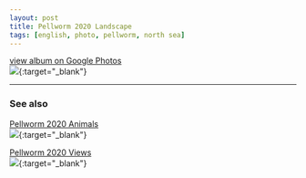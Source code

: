 ```yaml
---
layout: post
title: Pellworm 2020 Landscape
tags: [english, photo, pellworm, north sea]
---
```

[view album on Google Photos  
![](https://lh3.googleusercontent.com/pw/ACtC-3eLurxP5OgE0FTTOLq8seTv-XL855bzLthind3sW9MhMaXm-QioKE7dT0gLY1DIPFx7RD5tLbEr0EElA80i5m2J2jXpN66HJZZma2Z8AyQzKQP60juYkLvFIJRKVox1jjI4dXPNHdgUNbZLhjEC0Hs=w400)](https://photos.app.goo.gl/M2BGr9AVC3rzW8tV8){:target="_blank"}

----

### See also ###

[Pellworm 2020 Animals  
![](https://lh3.googleusercontent.com/pw/AM-JKLUeoOBjowfFA5KhqxZkHP0BjOCl9i-h4Pk8PXRRMkFzEmxCSMJcfu7bkfodOlIaSgktsIUebQOJ-_P9KZtirERn1dx_nDGinf4-B8sWyCqeZriehV5CFykPd7n8eRun604Z34vJ26SS1dnQEj92Q40=w400)](https://photos.app.goo.gl/GtKLWAfGPQwYePjP6){:target="_blank"}

[Pellworm 2020 Views  
![](https://lh3.googleusercontent.com/pw/ACtC-3c9pwxlDltFJEAr9JkMQmPY9hhnXUf23kDuF-dGbJ3yP5fPBI66hzyJIshg1MJ8-sDjc6aNL4sIV6FD9W494jY5niV3F--3hiXqSDpDirWJ7-0JCcbgD8BrbJWEB4i0UzTobNR5cbS38kXK0k36wa0=w400)](https://photos.app.goo.gl/C8r162Bnh2Z67551A){:target="_blank"}
